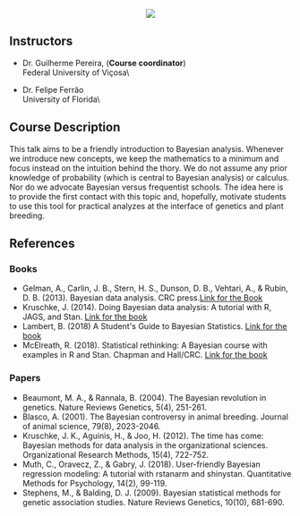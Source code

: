 <p align="center">
  <img src="./bayes.png" />
</p>

## Instructors

- Dr. Guilherme Pereira, (**Course coordinator**)\
Federal University of Viçosa\

- Dr. Felipe Ferrão\
University of Florida\

## Course Description

This talk aims to be a friendly introduction to Bayesian analysis. Whenever we introduce new concepts, we keep the mathematics to a minimum and focus instead on the intuition behind the thory. 
We do not assume any prior knowledge of probability (which is central to Bayesian analysis) or calculus. Nor do we advocate Bayesian versus frequentist schools. The idea here is to provide the first contact with this topic and, hopefully, 
motivate students to use this tool for practical analyzes at the interface of genetics and plant breeding.

## References

### Books 
- Gelman, A., Carlin, J. B., Stern, H. S., Dunson, D. B., Vehtari, A., & Rubin, D. B. (2013). Bayesian data analysis. CRC press.[Link for the Book](http://www.stat.columbia.edu/~gelman/book/)
- Kruschke, J. (2014). Doing Bayesian data analysis: A tutorial with R, JAGS, and Stan. [Link for the book](https://jkkweb.sitehost.iu.edu/index.html)
- Lambert, B. (2018) A Student's Guide to Bayesian Statistics. [Link for the book](https://ben-lambert.com/about/)
- McElreath, R. (2018). Statistical rethinking: A Bayesian course with examples in R and Stan. Chapman and Hall/CRC. [Link for the book](https://acsess.onlinelibrary.wiley.com/doi/full/10.1002/nse2.20026)

### Papers
- Beaumont, M. A., & Rannala, B. (2004). The Bayesian revolution in genetics. Nature Reviews Genetics, 5(4), 251-261.
- Blasco, A. (2001). The Bayesian controversy in animal breeding. Journal of animal science, 79(8), 2023-2046.
- Kruschke, J. K., Aguinis, H., & Joo, H. (2012). The time has come: Bayesian methods for data analysis in the organizational sciences. Organizational Research Methods, 15(4), 722-752.
- Muth, C., Oravecz, Z., & Gabry, J. (2018). User-friendly Bayesian regression modeling: A tutorial with rstanarm and shinystan. Quantitative Methods for Psychology, 14(2), 99-119.
- Stephens, M., & Balding, D. J. (2009). Bayesian statistical methods for genetic association studies. Nature Reviews Genetics, 10(10), 681-690.
